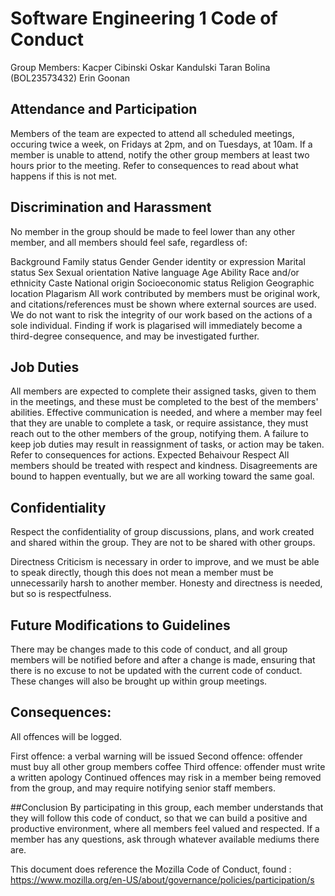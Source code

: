 # Software Engineering 1 Code of Conduct
Group Members:
Kacper Cibinski
Oskar Kandulski 
Taran Bolina (BOL23573432)
Erin Goonan 

## Attendance and Participation
Members of the team are expected to attend all scheduled meetings, occuring twice a week, on Fridays at 2pm, and on Tuesdays, at 10am. If a member is unable to attend, notify the other group members at least two hours prior to the meeting. Refer to consequences to read about what happens if this is not met.

## Discrimination and Harassment
No member in the group should be made to feel lower than any other member, and all members should feel safe, regardless of:

Background
Family status
Gender
Gender identity or expression
Marital status
Sex
Sexual orientation
Native language
Age
Ability
Race and/or ethnicity
Caste
National origin
Socioeconomic status
Religion
Geographic location
Plagarism
All work contributed by members must be original work, and citations/references must be shown where external sources are used. We do not want to risk the integrity of our work based on the actions of a sole individual. Finding if work is plagarised will immediately become a third-degree consequence, and may be investigated further.

## Job Duties
All members are expected to complete their assigned tasks, given to them in the meetings, and these must be completed to the best of the members' abilities.
Effective communication is needed, and where a member may feel that they are unable to complete a task, or require assistance, they must reach out to the other members of the group, notifying them.
A failure to keep job duties may result in reassignment of tasks, or action may be taken. Refer to consequences for actions.
Expected Behaivour
Respect
All members should be treated with respect and kindness. Disagreements are bound to happen eventually, but we are all working toward the same goal.

## Confidentiality
Respect the confidentiality of group discussions, plans, and work created and shared within the group. They are not to be shared with other groups.

Directness
Criticism is necessary in order to improve, and we must be able to speak directly, though this does not mean a member must be unnecessarily harsh to another member. Honesty and directness is needed, but so is respectfulness.

## Future Modifications to Guidelines
There may be changes made to this code of conduct, and all group members will be notified before and after a change is made, ensuring that there is no excuse to not be updated with the current code of conduct. These changes will also be brought up within group meetings.

## Consequences:
All offences will be logged.

First offence: a verbal warning will be issued
Second offence: offender must buy all other group members coffee
Third offence: offender must write a written apology
Continued offences may risk in a member being removed from the group, and may require notifying senior staff members.

##Conclusion
By participating in this group, each member understands that they will follow this code of conduct, so that we can build a positive and productive environment, where all members feel valued and respected. If a member has any questions, ask through whatever available mediums there are.

This document does reference the Mozilla Code of Conduct, found :
https://www.mozilla.org/en-US/about/governance/policies/participation/s
